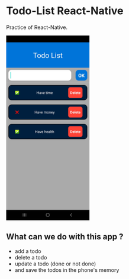 # Todo-List React-Native

Practice of React-Native.

<img src="https://github.com/UltraViolet33/Todo-List-React-Native/blob/master/assets/screenshot.jpg"  height="500" />


## What can we do with this app ?
- add a todo
- delete a todo
- update a todo (done or not done)
- and save the todos in the phone's memory

